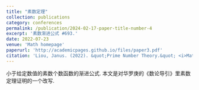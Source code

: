 ```yaml
---
title: "素数定理"
collection: publications
category: conferences
permalink: /publication/2024-02-17-paper-title-number-4
excerpt: '素数渐进公式 #693.'
date: 2022-07-23
venue: 'Math homepage'
paperurl: 'http://academicpages.github.io/files/paper3.pdf'
citation: 'Liou, Janus. (2022). &quot;Prime Number Theory.&quot; <i>Math Homepage</i>. 1(3).'
---
```


小于给定数值的素数个数函数的渐进公式. 本文是对华罗庚的《数论导引》里素数定理证明的一个改写. 
